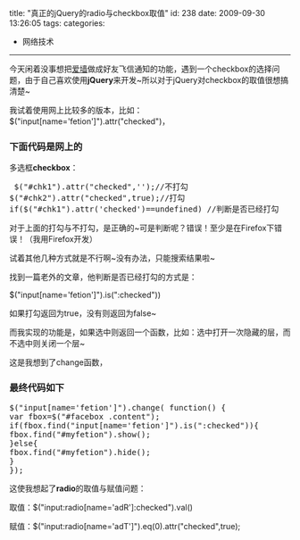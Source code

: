 title: "真正的jQuery的radio与checkbox取值"
id: 238
date: 2009-09-30 13:26:05
tags: 
categories: 
- 网络技术
---

今天闲着没事想把[爱墙](http://love.2fool.cn)做成好友飞信通知的功能，遇到一个checkbox的选择问题，由于自己喜欢使用**jQuery**来开发~所以对于jQuery对checkbox的取值很想搞清楚~

我试着使用网上比较多的版本，比如：$("input[name='fetion']").attr("checked")，

### 下面代码是网上的

多选框**checkbox**：
<pre lang="javascript"> $("#chk1").attr("checked",'');//不打勾
$("#chk2").attr("checked",true);//打勾
if($("#chk1").attr('checked')==undefined) //判断是否已经打勾</pre>
<p><!--more-->

对于上面的打勾与不打勾，是正确的~可是判断呢？错误！至少是在Firefox下错误！（我用Firefox开发）

试着其他几种方式就是不行啊~没有办法，只能搜索结果啦~

找到一篇老外的文章，他判断是否已经打勾的方式是：

$("input[name='fetion']").is(":checked"))

如果打勾返回为true，没有则返回为false~

而我实现的功能是，如果选中则返回一个函数，比如：选中打开一次隐藏的层，而不选中则关闭一个层~

这是我想到了change函数，

### 最终代码如下

<pre lang="javascript">
$("input[name='fetion']").change( function() {
var fbox=$("#facebox .content");
if(fbox.find("input[name='fetion']").is(":checked")){
fbox.find("#myfetion").show();
}else{
fbox.find("#myfetion").hide();
}
});</pre>

这使我想起了**radio**的取值与赋值问题：

取值：$("input:radio[name='adR']:checked").val()

赋值：$("input:radio[name='adT']").eq(0).attr("checked",true);